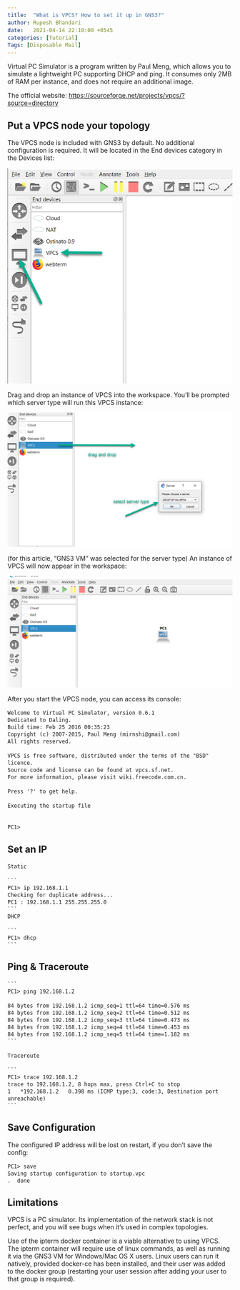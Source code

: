 ```yaml
---
title:  "What is VPCS? How to set it up in GNS3?"
author: Rupesh Bhandari
date:   2021-04-14 22:10:00 +0545
categories: [Tutorial] 
Tags: [Disposable Mail] 
---
```


Virtual PC Simulator is a program written by Paul Meng, which allows you to simulate a lightweight PC supporting DHCP and ping. It consumes only 2MB of RAM per instance, and does not require an additional image.

The official website: https://sourceforge.net/projects/vpcs/?source=directory

## Put a VPCS node your topology
The VPCS node is included with GNS3 by default. No additional configuration is required. It will be located in the End devices category in the Devices list:

![Step 1](/assets/img/vpc/1.png)

Drag and drop an instance of VPCS into the workspace. You’ll be prompted which server type will run this VPCS instance:

![Step 2](/assets/img/vpc/2.png)

(for this article, “GNS3 VM” was selected for the server type) An instance of VPCS will now appear in the workspace:

![Step 3](/assets/img/vpc/3.png)

After you start the VPCS node, you can access its console:

```
Welcome to Virtual PC Simulator, version 0.6.1
Dedicated to Daling.
Build time: Feb 25 2016 00:35:23
Copyright (c) 2007-2015, Paul Meng (mirnshi@gmail.com)
All rights reserved.

VPCS is free software, distributed under the terms of the "BSD" licence.
Source code and license can be found at vpcs.sf.net.
For more information, please visit wiki.freecode.com.cn.

Press '?' to get help.

Executing the startup file


PC1>
```

## Set an IP
    Static
    
    ```
    PC1> ip 192.168.1.1
    Checking for duplicate address...
    PC1 : 192.168.1.1 255.255.255.0
    ```
    DHCP

    ```
    PC1> dhcp
    ```

## Ping & Traceroute
    ```
    PC1> ping 192.168.1.2

    84 bytes from 192.168.1.2 icmp_seq=1 ttl=64 time=0.576 ms
    84 bytes from 192.168.1.2 icmp_seq=2 ttl=64 time=0.512 ms
    84 bytes from 192.168.1.2 icmp_seq=3 ttl=64 time=0.473 ms
    84 bytes from 192.168.1.2 icmp_seq=4 ttl=64 time=0.453 ms
    84 bytes from 192.168.1.2 icmp_seq=5 ttl=64 time=1.182 ms
    ```

    Traceroute

    ```
    PC1> trace 192.168.1.2
    trace to 192.168.1.2, 8 hops max, press Ctrl+C to stop
    1   *192.168.1.2   0.398 ms (ICMP type:3, code:3, Destination port unreachable)
    ```

## Save Configuration
The configured IP address will be lost on restart, if you don’t save the config:
```
PC1> save
Saving startup configuration to startup.vpc
.  done
```

## Limitations
VPCS is a PC simulator. Its implementation of the network stack is not perfect, and you will see bugs when it’s used in complex topologies.

Use of the ipterm docker container is a viable alternative to using VPCS. The ipterm container will require use of linux commands, as well as running it via the GNS3 VM for Windows/Mac OS X users. Linux users can run it natively, provided docker-ce has been installed, and their user was added to the docker group (restarting your user session after adding your user to that group is required).